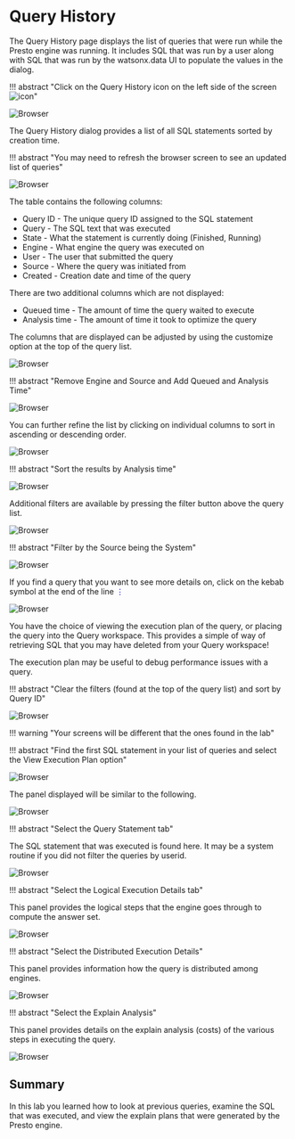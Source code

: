 # Query History

The Query History page displays the list of queries that were run while the Presto engine was running. It includes SQL that was run by a user along with SQL that was run by the watsonx.data UI to populate the values in the dialog.

!!! abstract "Click on the Query History icon on the left side of the screen<br>![icon](wxd-images/watsonx-history-icon.png)"

![Browser](wxd-images/watsonx-select-queryhistory.png) 

The Query History dialog provides a list of all SQL statements sorted by creation time.

!!! abstract "You may need to refresh the browser screen to see an updated list of queries"

![Browser](wxd-images/watsonx-query-history.png) 

The table contains the following columns:

* Query ID - The unique query ID assigned to the SQL statement
* Query - The SQL text that was executed
* State - What the statement is currently doing (Finished, Running)
* Engine - What engine the query was executed on
* User - The user that submitted the query
* Source - Where the query was initiated from 
* Created - Creation date and time of the query

There are two additional columns which are not displayed:

* Queued time - The amount of time the query waited to execute
* Analysis time - The amount of time it took to optimize the query

The columns that are displayed can be adjusted by using the customize option at the top of the query list.

![Browser](wxd-images/watsonx-history-customize.png) 

!!! abstract "Remove Engine and Source and Add Queued and Analysis Time"

![Browser](wxd-images/watsonx-history-adjusted.png) 

You can further refine the list by clicking on individual columns to sort in ascending or descending order.

![Browser](wxd-images/watsonx-history-sort.png) 

!!! abstract "Sort the results by Analysis time"

![Browser](wxd-images/watsonx-history-analysis.png) 

Additional filters are available by pressing the filter button above the query list.

![Browser](wxd-images/watsonx-history-filters.png) 

!!! abstract "Filter by the Source being the System"

![Browser](wxd-images/watsonx-history-system.png)

If you find a query that you want to see more details on, click on the kebab symbol at the end of the line <span style="font-style:bold; color:blue;">&vellip;</span>

![Browser](wxd-images/watsonx-history-interest.png)

You have the choice of viewing the execution plan of the query, or placing the query into the Query workspace. This provides a simple of way of retrieving SQL that you may have deleted from your Query workspace!

The execution plan may be useful to debug performance issues with a query. 

!!! abstract "Clear the filters (found at the top of the query list) and sort by Query ID"

![Browser](wxd-images/watsonx-history-queryid.png)

!!! warning "Your screens will be different that the ones found in the lab"

!!! abstract "Find the first SQL statement in your list of queries and select the View Execution Plan option"

![Browser](wxd-images/watsonx-history-1stSQL.png)

The panel displayed will be similar to the following.

![Browser](wxd-images/watsonx-history-logical.png)

!!! abstract "Select the Query Statement tab"

The SQL statement that was executed is found here. It may be a system routine if you did not filter the queries by userid.

![Browser](wxd-images/watsonx-history-sqltext.png)

!!! abstract "Select the Logical Execution Details tab"

This panel provides the logical steps that the engine goes through to compute the answer set.

![Browser](wxd-images/watsonx-history-logical.png)

!!! abstract "Select the Distributed Execution Details" 

This panel provides information how the query is distributed among engines. 

![Browser](wxd-images/watsonx-history-distributed.png)

!!! abstract "Select the Explain Analysis"

This panel provides details on the explain analysis (costs) of the various steps in executing the query.

![Browser](wxd-images/watsonx-history-explain.png)

## Summary

In this lab you learned how to look at previous queries, examine the SQL that was executed, and view the explain plans that were generated by the Presto engine.











